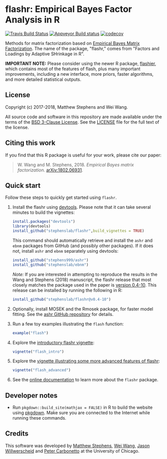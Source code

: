 # flashr: Empirical Bayes Factor Analysis in R

[![Travis Build Status](https://travis-ci.org/stephenslab/flashr.svg?branch=master)](https://travis-ci.org/stephenslab/flashr) 
[![Appveyor Build status](https://ci.appveyor.com/api/projects/status/ge410qhikk6j8iks?svg=true)](https://ci.appveyor.com/project/pcarbo/flashr)
[![codecov](https://codecov.io/gh/stephenslab/flashr/branch/master/graph/badge.svg)](https://codecov.io/gh/stephenslab/flashr)

Methods for matrix factorization based on
[Empirical Bayes Matrix Factorization](https://arxiv.org/abs/1802.06931).
The name of the package, "flashr," comes from "Factors and Loadings by
Adaptive SHrinkage in R".

**IMPORTANT NOTE:** Please consider using the newer R package,
[flashier](https://github.com/willwerscheid/flashier), which
contains most of the features of flash, plus many important
improvements, including a new interface, more priors, faster
algorithms, and more detailed statistical outputs.

## License

Copyright (c) 2017-2018, Matthew Stephens and Wei Wang.

All source code and software in this repository are made available
under the terms of the [BSD 3-Clause
License](https://opensource.org/licenses/BSD-3-Clause). See
the [LICENSE](LICENSE) file for the full text of the license.

## Citing this work

If you find that this R package is useful for your work, please cite
our paper:

> W. Wang and M. Stephens, 2018. *Empirical Bayes matrix factorization.* 
[arXiv:1802.06931](https://arxiv.org/abs/1802.06931).

## Quick start

Follow these steps to quickly get started using `flashr`.

1. Install the flashr using
   [devtools](https://github.com/r-lib/devtools). Please note that it
   can take several minutes to build the vignettes:

   ```R
   install.packages("devtools")
   library(devtools)
   install_github("stephenslab/flashr",build_vignettes = TRUE)
   ```

   This command should automatically retrieve and install the `ashr`
   and `ebnm` packages from GitHub (and possibly other packages). If
   it does not, install `ashr` and `ebnm` separately using devtools:

   ```R
   install_github("stephens999/ashr")
   install_github("stephenslab/ebnm")
   ```

   *Note:* If you are interested in attempting to reproduce the
   results in the Wang and Stephens (2018) manuscript, the flashr
   release that most closely matches the package used in the paper is
   [version
   0.4-10](https://github.com/stephenslab/flashr/releases/tag/v0.4-10).
   This release can be installed by running the following in R:

   ```R
   install_github("stephenslab/flashr@v0.4-10")
   ```
   
2. Optionally, install MOSEK and the Rmosek package, for faster model
   fitting. See the
   [ashr GitHub repository](https://github.com/stephens999/ashr) for
   details.

3. Run a few toy examples illustrating the `flash` function:

   ```R
   example("flash")
   ```

4. Explore the [introductory flashr
   vignette](https://stephenslab.github.io/flashr/articles/flash_intro.html):

   ```R
   vignette("flash_intro")
   ```

5. Explore the
   [vignette illustrating some more advanced features of
   flashr](https://stephenslab.github.io/flashr/articles/flash_advanced.html):

   ```R
   vignette("flash_advanced")
   ```

6. See the [online documentation](https://stephenslab.github.io/flashr) 
   to learn more about the `flashr` package.

## Developer notes

+ Run `pkgdown::build_site(mathjax = FALSE)` in R to build the website
using [pkgdown](https://github.com/r-lib/pkgdown). Make sure you are
connected to the Internet while running these commands.

## Credits

This software was developed by
[Matthew Stephens](http://stephenslab.uchicago.edu),
[Wei Wang](https://github.com/NKweiwang),
[Jason Willwerscheid](https://github.com/willwerscheid) and
[Peter Carbonetto](http://pcarbo.github.io) at the University
of Chicago.
